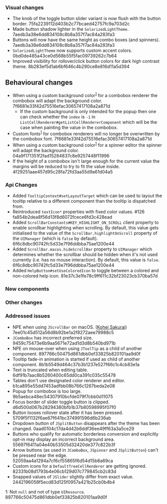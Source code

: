 ### Visual changes
- The knob of the toggle button slider variant is now flush with the button border. 75fa2239112d403b2c77bcaed42757fc9a703d2c
- Made button shadow lighter in the `SolarizedLightTheme`. 7aedb3a38e6dd834108c8b8a357f7ac84a283fa3
- Buttons will now have the same height as combo boxes (and spinners). 7aedb3a38e6dd834108c8b8a357f7ac84a283fa3
- `SolarizedLightTheme` now supports custom accent colors. 0bd0de485a43ce0d568b55f5fac09739262c7b64
- Improved visibility for rollover/click button colors for dark high contrast theme. 8b283ef5d1ab6bf646c4b290ce8e816d11a5d394

## Behavioural changes
- When using a custom background color<sup>[1](#customValue)</sup> for a combobox renderer the combobox will adapt the background color. 7f6681e33f42d75516efac30657417108a2a871d
  - If the custom background is only intended for the popup then one can check whether the `index` is `-1` in `ListCellRenderer#getListCellRendererComponent` which will be the case
    when painting the value in the combobox.
- Custom fonts<sup>[1](#customValue)</sup> for combobox renderers will no longer be overwritten by the combobox font. 7f6681e33f42d75516efac30657417108a2a871d
- When using a custom background color<sup>[1](#customValue)</sup> for a spinner editor the spinner will adapt the background color. 04a9f171351f2fad15284837c8e9257448f11996
- If the height of a combobox isn't large enough for the current value the margins will be reduced to try to fit the value inside. 4f29251aae457d95c28fa72fd3aa55d9a61d04a5

### Api Changes
- Added `TooltipContext#setLayoutTarget` which can be used to layout the tooltip relative to a different component than the tooltip is dispatched from.
- Reintroduced `textIcon*` properties with fixed color values. #126 fa854b2dea8f56d13f8d6072fcece6fd3c428ead
- Added `ScrollBarConstants#KEY_HIGHLIGHT_ON_SCROLL` client property to enable scrollbar highlighting when scrolling.
  By default, this value gets initialised to the value of the `ScrollBar.highlightOnScroll` property of the `UIManager`
  (which is `false` by default). 6f6c8dbc90742fc5d33e7f96ddbba75ae1200e44
- Added `ScrollBar.macos.hideScrollBar` property to `UIManager` which determines whether the scrollbar should be hidden when
  it's not used currently (i.e. has no mouse interaction). By default, this value is `false`. 6f6c8dbc90742fc5d33e7f96ddbba75ae1200e44  
- Added `HelpButton#setUseColoredIcon` to toggle between a colored and non-colored help icon. 81e37c3e1fe78c9ff611c32bf23023cb370ba57d

### New components

### Other changes

### Addressed issues
- NPE when using `JScrollBar` on macOS. ([Kohei Sakurai](https://github.com/ppp-kohe)) 7ee01c45d512a56d8b92be1a2f8272aee79988c5
- `JComboBox` has incorrect preferred size. 9459c75473e6b9aa5671e72ad1d3d8b540bd971b
- NPE on mouse-over when using `JToolTip` as a child of another component. 897766c50475d861dbb0ef33825b820101aa9d0f
- Tooltip fade-in animation is started if used as child of another component. 8b1b5549d464c37b3b1237e527f66c1c4cb83e1a
- Text is truncated when editing table. 6df91b7aac8b5260400c65dd0ca391c035c55478
- Tables don't use designated color renderer and editor. b1ca895e55dd7453adfbb08b766c1267beda2e08
- Popup for combobox is too large. 9b5aebca48ec54307910bcfde079f7cbb0d11075
- Focus border of slider toggle button is clipped. d6d500d067b28294380bfb1b37b80598995f07f0
- Button looses rollover state after it has been pressed. 5709f5f1132f6ae67f641bc374991596d6b236ab
- Dropdown button of `JSplitButton` disappears after the theme has been changed. 0aad0104c17da4d42b6ddf36ee49ff63a3a5ce29
- Buttons who qualify for automatic borderless conversion and explicitly opt-in may display an incorrect background area. 55697f6411a04e40b53505d32420de377c822b3f
- Arrow buttons (as used in `JComboBox`, `JSpinner` and `JSplitButton`) can't be pressed near the edge. 52059aa4a1294a7cf6cf55865f6d54d15b8a69ca
- Custom icons for a `DefaultTreeCellRenderer` are getting ignored. 82331b08d1793b4e06cb129d07c779845cb2c83d
- Snapped values of `JSlider` slightly differ from exact value. 2442196058f5ecd83d125f0957a421b25cb0b4b4

<a name="customValue">1</a>: Not `null` and not of type `UIResource`. 897766c50475d861dbb0ef33825b820101aa9d0f
